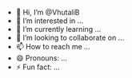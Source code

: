 - 👋 Hi, I’m @VhutaliB
- 👀 I’m interested in ...
- 🌱 I’m currently learning ...
- 💞️ I’m looking to collaborate on ...
- 📫 How to reach me ...
- 😄 Pronouns: ...
- ⚡ Fun fact: ...

<!---
VhutaliB/VhutaliB is a ✨ special ✨ repository because its `README.md` (this file) appears on your GitHub profile.
You can click the Preview link to take a look at your changes.
--->
